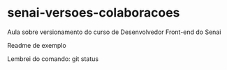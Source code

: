 # senai-versoes-colaboracoes
Aula sobre versionamento do curso de Desenvolvedor Front-end do Senai

Readme de exemplo

Lembrei do comando: git status